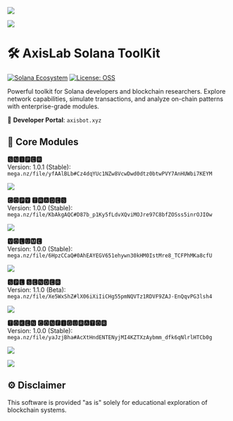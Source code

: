 ![](https://github.com/user-attachments/assets/7125f2b1-e533-45b4-aefc-488c651cf209)

![](https://github.com/user-attachments/assets/3e7933cb-20c6-410a-95e7-79e97ddbc64c)

# 🛠️ AxisLab Solana ToolKit

[![Solana Ecosystem](https://img.shields.io/badge/Solana-3.0%2B-blue?logo=solana)](https://solana.com)
[![License: OSS](https://img.shields.io/badge/License-Community_Edition-yellow.svg)](LICENSE)

Powerful toolkit for Solana developers and blockchain researchers. Explore network capabilities, simulate transactions, and analyze on-chain patterns with enterprise-grade modules.

🔗 **Developer Portal**: `axisbot.xyz`

## 🧩 Core Modules

**🆂🅽🅸🅿🅴🆁**  
Version: 1.0.1 (Stable): `mega.nz/file/yfAAlBLb#Cz4dqYUc1NZw8VcwDwd0dtz0btwPVY7AnHUWbi7KEYM`

![](https://github.com/user-attachments/assets/f0a95b18-7388-4386-9810-a16c0d1a6d99)

**🅲🅾🅿🆈 🆃🆁🅰🅳🅴🆂**  
Version: 1.0.0 (Stable): `mega.nz/file/KbAkgAQC#D87b_p1Ky5fLdvXQviMOJre97C8bfZOSss5inrOJIOw`

![](https://github.com/user-attachments/assets/3bc10822-00dc-45b0-b16d-67ae8ab120de)

**🆅🅾🅻🆄🅼🅴**  
Version: 1.0.0 (Stable): `mega.nz/file/6HpzCCaQ#0AhEAYEGV651ehywn30kHM0IstMre8_TCFPhMKa8cfU`

![](https://github.com/user-attachments/assets/55a438e5-f797-48ef-b6be-f5fcbf1f00be)

**🆂🅿🅻 🆂🅴🅽🅳🅴🆁**  
Version: 1.1.0 (Beta): `mega.nz/file/Xe5WxShZ#lX06iXiIiCHg55pmNQVTz1RDVF9ZAJ-EnQqvPG3lsh4`

![](https://github.com/user-attachments/assets/61f1a366-0726-4a48-9ea3-13584fdccc4f)

**🆃🅾🅺🅴🅽 🅲🅾🅽🅵🅸🅶🆄🆁🅰🆃🅾🆁**  
Version: 1.0.0 (Stable): `mega.nz/file/yaJzjBha#AcXtHndENTENyjMI4KZTXzAybmm_dfk6qNlrlHTCb0g`

![](https://github.com/user-attachments/assets/34e1f677-b8bf-44aa-9f61-67f49dbbc1ec)

![](https://github.com/user-attachments/assets/3e7933cb-20c6-410a-95e7-79e97ddbc64c)

## ⚙️ Disclaimer

This software is provided "as is" solely for educational exploration of blockchain systems.
